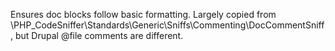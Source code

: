 Ensures doc blocks follow basic formatting.
Largely copied from
\PHP_CodeSniffer\Standards\Generic\Sniffs\Commenting\DocCommentSniff,
but Drupal @file comments are different.